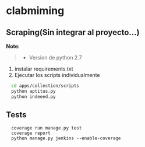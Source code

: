 # clabmiming

## Scraping(Sin integrar al proyecto...)
**Note:**
> - Version de python 2.7


  1. instalar requirements.txt
  2. Ejecutar los scripts individualmente
  ```sh
    cd apps/collection/scripts
    python aptitus.py
    python indeeed.py
  ```
  ## Tests
  ```
    coverage run manage.py test
    coverage report
    python manage.py jenkins --enable-coverage
  ```
